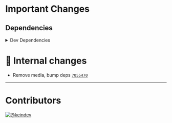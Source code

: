 # Important Changes

## Dependencies

<details>
<summary>Dev Dependencies</summary>

- Changed **[@tagproject/docs-shared-config](https://www.npmjs.com/package/@tagproject/docs-shared-config)** from `^1.1.1` to `^1.1.2`
- Changed **[@tagproject/ts-package-shared-config](https://www.npmjs.com/package/@tagproject/ts-package-shared-config)** from `^10.0.1` to `^10.0.2`
- Changed **[@tagproject/vscode-shared-config](https://www.npmjs.com/package/@tagproject/vscode-shared-config)** from `^2.0.4` to `^2.0.5`
- Changed **[@typescript-eslint/eslint-plugin](https://www.npmjs.com/package/@typescript-eslint/eslint-plugin)** from `^5.43.0` to `^5.44.0`
- Changed **[@typescript-eslint/parser](https://www.npmjs.com/package/@typescript-eslint/parser)** from `^5.43.0` to `^5.44.0`
- Changed **[changelog-guru](https://www.npmjs.com/package/changelog-guru)** from `^4.0.6` to `^4.0.8`
- Changed **[ghinfo](https://www.npmjs.com/package/ghinfo)** from `^3.0.6` to `^3.0.7`

</details>

# :memo: Internal changes

- Remove media, bump deps [`7055470`](https://github.com/keindev/gh-gql/commit/70554704b3f450aca2ec293d32ab456b60bb1ead)

---

# Contributors

[![@keindev](https://avatars.githubusercontent.com/u/4527292?v=4&s=40)](https://github.com/keindev)
